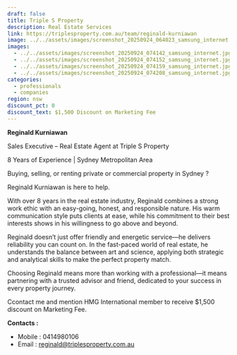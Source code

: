 ```yaml
---
draft: false
title: Triple S Property
description: Real Estate Services
link: https://triplesproperty.com.au/team/reginald-kurniawan
image: ../../assets/images/screenshot_20250924_064023_samsung_internet.jpg
images:
  - ../../assets/images/screenshot_20250924_074142_samsung_internet.jpg
  - ../../assets/images/screenshot_20250924_074152_samsung_internet.jpg
  - ../../assets/images/screenshot_20250924_074159_samsung_internet.jpg
  - ../../assets/images/screenshot_20250924_074208_samsung_internet.jpg
categories:
  - professionals
  - companies
region: nsw
discount_pct: 0
discount_text: $1,500 Discount on Marketing Fee
---
```

**Reginald Kurniawan**

Sales Executive – Real Estate Agent at Triple S Property

8 Years of Experience | Sydney Metropolitan Area

Buying, selling, or renting private or commercial property in Sydney ?

Reginald Kurniawan is here to help.

With over 8 years in the real estate industry, Reginald combines a strong work ethic with an easy-going, honest, and responsible nature. His warm communication style puts clients at ease, while his commitment to their best interests shows in his willingness to go above and beyond.

Reginald doesn’t just offer friendly and energetic service—he delivers reliability you can count on. In the fast-paced world of real estate, he understands the balance between art and science, applying both strategic and analytical skills to make the perfect property match.

Choosing Reginald means more than working with a professional—it means partnering with a trusted advisor and friend, dedicated to your success in every property journey.

Ccontact me and mention HMG International member to receive $1,500 discount on Marketing Fee.

**Contacts :**

* Mobile : 0414980106
* Email : reginald@triplesproperty.com.au[](mailto:reginald@triplesproperty.com.au)[](tel:0414980106)
